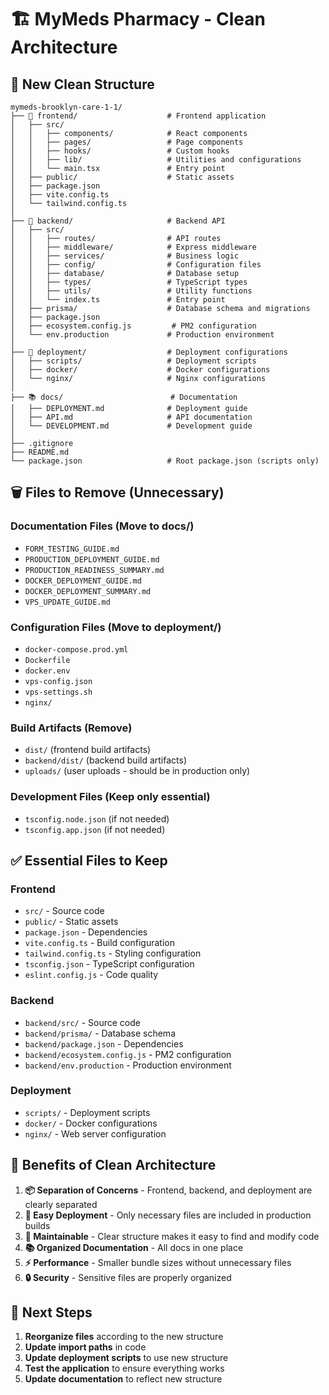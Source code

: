 # 🏗️ MyMeds Pharmacy - Clean Architecture

## 📁 **New Clean Structure**

```
mymeds-brooklyn-care-1-1/
├── 📱 frontend/                    # Frontend application
│   ├── src/
│   │   ├── components/            # React components
│   │   ├── pages/                 # Page components
│   │   ├── hooks/                 # Custom hooks
│   │   ├── lib/                   # Utilities and configurations
│   │   └── main.tsx               # Entry point
│   ├── public/                    # Static assets
│   ├── package.json
│   ├── vite.config.ts
│   └── tailwind.config.ts
│
├── 🔧 backend/                     # Backend API
│   ├── src/
│   │   ├── routes/                # API routes
│   │   ├── middleware/            # Express middleware
│   │   ├── services/              # Business logic
│   │   ├── config/                # Configuration files
│   │   ├── database/              # Database setup
│   │   ├── types/                 # TypeScript types
│   │   ├── utils/                 # Utility functions
│   │   └── index.ts               # Entry point
│   ├── prisma/                    # Database schema and migrations
│   ├── package.json
│   ├── ecosystem.config.js         # PM2 configuration
│   └── env.production             # Production environment
│
├── 🚀 deployment/                  # Deployment configurations
│   ├── scripts/                   # Deployment scripts
│   ├── docker/                    # Docker configurations
│   └── nginx/                     # Nginx configurations
│
├── 📚 docs/                        # Documentation
│   ├── DEPLOYMENT.md              # Deployment guide
│   ├── API.md                     # API documentation
│   └── DEVELOPMENT.md             # Development guide
│
├── .gitignore
├── README.md
└── package.json                   # Root package.json (scripts only)
```

## 🗑️ **Files to Remove (Unnecessary)**

### **Documentation Files (Move to docs/)**
- `FORM_TESTING_GUIDE.md`
- `PRODUCTION_DEPLOYMENT_GUIDE.md`
- `PRODUCTION_READINESS_SUMMARY.md`
- `DOCKER_DEPLOYMENT_GUIDE.md`
- `DOCKER_DEPLOYMENT_SUMMARY.md`
- `VPS_UPDATE_GUIDE.md`

### **Configuration Files (Move to deployment/)**
- `docker-compose.prod.yml`
- `Dockerfile`
- `docker.env`
- `vps-config.json`
- `vps-settings.sh`
- `nginx/`

### **Build Artifacts (Remove)**
- `dist/` (frontend build artifacts)
- `backend/dist/` (backend build artifacts)
- `uploads/` (user uploads - should be in production only)

### **Development Files (Keep only essential)**
- `tsconfig.node.json` (if not needed)
- `tsconfig.app.json` (if not needed)

## ✅ **Essential Files to Keep**

### **Frontend**
- `src/` - Source code
- `public/` - Static assets
- `package.json` - Dependencies
- `vite.config.ts` - Build configuration
- `tailwind.config.ts` - Styling configuration
- `tsconfig.json` - TypeScript configuration
- `eslint.config.js` - Code quality

### **Backend**
- `backend/src/` - Source code
- `backend/prisma/` - Database schema
- `backend/package.json` - Dependencies
- `backend/ecosystem.config.js` - PM2 configuration
- `backend/env.production` - Production environment

### **Deployment**
- `scripts/` - Deployment scripts
- `docker/` - Docker configurations
- `nginx/` - Web server configuration

## 🎯 **Benefits of Clean Architecture**

1. **📦 Separation of Concerns** - Frontend, backend, and deployment are clearly separated
2. **🚀 Easy Deployment** - Only necessary files are included in production builds
3. **🔧 Maintainable** - Clear structure makes it easy to find and modify code
4. **📚 Organized Documentation** - All docs in one place
5. **⚡ Performance** - Smaller bundle sizes without unnecessary files
6. **🔒 Security** - Sensitive files are properly organized

## 🚀 **Next Steps**

1. **Reorganize files** according to the new structure
2. **Update import paths** in code
3. **Update deployment scripts** to use new structure
4. **Test the application** to ensure everything works
5. **Update documentation** to reflect new structure
